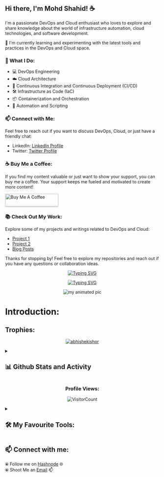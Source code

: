 ## Hi there, I'm Mohd Shahid! ☕️

I'm a passionate DevOps and Cloud enthusiast who loves to explore and share knowledge about the world of infrastructure automation, cloud technologies, and software development. 

🌱 I'm currently learning and experimenting with the latest tools and practices in the DevOps and Cloud space.

### 💼 What I Do:

- 💻 DevOps Engineering
- ☁️ Cloud Architecture
- 🚀 Continuous Integration and Continuous Deployment (CI/CD)
- 🛠 Infrastructure as Code (IaC)
- 📦 Containerization and Orchestration
- 🧰 Automation and Scripting

### 📫 Connect with Me:

Feel free to reach out if you want to discuss DevOps, Cloud, or just have a friendly chat:

- LinkedIn: [LinkedIn Profile](https://www.linkedin.com/in/your-username)
- Twitter: [Twitter Profile](https://twitter.com/your-username)

### ☕️ Buy Me a Coffee:

If you find my content valuable or just want to show your support, you can buy me a coffee. Your support keeps me fueled and motivated to create more content!

<a href="https://www.buymeacoffee.com/shahid1995g"><img src="https://www.buymeacoffee.com/assets/img/custom_images/orange_img.png" alt="Buy Me A Coffee" style="height: 41px !important;width: 174px !important;box-shadow: 0px 3px 2px 0px rgba(190, 190, 190, 0.5) !important;-webkit-box-shadow: 0px 3px 2px 0px rgba(190, 190, 190, 0.5) !important;" ></a>

### 📚 Check Out My Work:

Explore some of my projects and writings related to DevOps and Cloud:

- [Project 1](https://github.com/your-username/project-1)
- [Project 2](https://github.com/your-username/project-2)
- [Blog Posts](https://medium.com/@your-username)

Thanks for stopping by! Feel free to explore my repositories and reach out if you have any questions or collaboration ideas.



<p align="center">
<a href="https://git.io/typing-svg"><img src="https://readme-typing-svg.demolab.com?font=Dancing+Script&weight=500&pause=000&center=true&vCenter=true&multiline=true&repeat=false&width=435&lines=Abhishek+Kishor" alt="Typing SVG" /></a>

</p>

<p align="center">
  <a href="https://git.io/typing-svg"><img src="https://readme-typing-svg.demolab.com?font=Dancing+Script&weight=500&pause=1000&center=true&vCenter=true&width=435&lines=A+passionate+DevOps+Engineer+From+India;Welcome+To+My+World;Always+learning+something+new" alt="Typing SVG" /></a>
</p>

<p align="center"><img align="center"

![my animated pic](https://github.com/abhishekishor/abhishekishor/assets/121818867/fb0879c1-7e03-4b7d-b9d3-75c860eeb523)

</p>

# Introduction:

<p align="center" >
  <samp>

## Trophies:

<p align="center"> <a href="https://github.com/ryo-ma/github-profile-trophy"><img src="https://github-profile-trophy.vercel.app/?username=abhishekishor" alt="abhishekishor" /></a> </p>




<details> 
  <summary><h2>📊 Github Stats and Activity</h2></summary>

<h3>🔥 Streak Stats</h3>

<p align="center"><img align="center" src="https://github-readme-streak-stats.herokuapp.com/?user=abhishekishor&theme=highcontrast" alt="abhishekishor" /></p>

<h3>💻 GitHub Profile Stats</h3>

<p align="center"><img align="center"

![Mohd's GitHub stats](https://github-readme-stats.vercel.app/api?username=shahid199578&show_icons=true&theme=radical)

</p>

<p align="center"><img align="center"

  </p>

   
                    
<h3>📈 My Contributions</h3>

<p align="center"><img align="center"
   
<p>&nbsp;<img align="center" src="http://github-profile-summary-cards.vercel.app/api/cards/profile-details?username=abhishekishor&theme=highcontrast" alt="abhishekishor" /></p>

</p>
  
</details>
 
<h3 align="Center">Profile Views:</h3>

<p align="center"><img align="center"
  
  ![VisitorCount](https://profile-counter.glitch.me/abhishekishor/count.svg) </p>





<details> 

  <summary><h2>🛠️ My Favourite Tools:</h2></summary>

<h3>👨‍💻 Operating System</h3>

<p>

<img src="https://upload.wikimedia.org/wikipedia/commons/thumb/3/3c/TuxFlat.svg/640px-TuxFlat.svg.png" alt="Linux" width="40" height="45"/> &nbsp;&nbsp;&nbsp;&nbsp;&nbsp;<img src="https://upload.wikimedia.org/wikipedia/commons/thumb/b/b6/Cropped-Windows10-icon.png/640px-Cropped-Windows10-icon.png" alt="Windows" width="40" height="45"/>

  
</p>


<h3>👨‍💻 Version Control System</h3>

<p>

<a href="https://git-scm.com/" target="_blank" rel="noreferrer"> <img src="https://www.vectorlogo.zone/logos/git-scm/git-scm-icon.svg" alt="Git" width="40" height="40"/> </a>
  
</p>

<h3>👨‍💻 Containerization System</h3>

<p>

<img src="https://upload.wikimedia.org/wikipedia/commons/4/4e/Docker_%28container_engine%29_logo.svg" alt="Docker" width="100" height="25">

</p>

<h3>👨‍💻Container Orchestration System</h3>

<p>

<a href="https://kubernetes.io" target="_blank" rel="noreferrer"> <img src="https://www.vectorlogo.zone/logos/kubernetes/kubernetes-icon.svg" alt="Kubernetes" width="40" height="40"/> </a>

</p>


<h3>👨‍💻 Automation Server</h3>

<p>

<img src="https://www.vectorlogo.zone/logos/jenkins/jenkins-icon.svg" alt="Jenkins" width="50" height="60"/>

</p>

<h3>👨‍💻 Scripting</h3>

<p>

<img src="https://www.vectorlogo.zone/logos/shell/shell-icon.svg" alt="Shell" width="40">

</p>






<details>

<summary><h3>👨‍💻 Cloud Infrastructure</h3></summary>

<p>

<img src="https://upload.wikimedia.org/wikipedia/commons/thumb/9/93/Amazon_Web_Services_Logo.svg/640px-Amazon_Web_Services_Logo.svg.png" alt="AWS Logo" width="40">

</p>


<h4>👨‍💻 AWS Network and Content Delivery</h4>

<p>

<img src="https://symbols.getvecta.com/stencil_9/19_amazon-vpc.5a236e258b.svg" alt="AWS VPC Logo" width="40"> &nbsp;&nbsp;&nbsp;&nbsp;&nbsp; <img src="https://symbols.getvecta.com/stencil_20/4_amazon-route-53.997d2f10f7.svg" alt="AWS Route53" width="40">

</p>


<h4>👨‍💻 AWS Storage</h4>

<p>

<img src="https://symbols.getvecta.com/stencil_24/8_s3-bucket-with-objects.8e17c9b9e5.svg" alt="AWS S3" width="40">

</p>

<h4>👨‍💻 Security, Identity, & Compliance</h4>

<p>

<img src="https://res.cloudinary.com/hy4kyit2a/f_auto,fl_lossy,q_70/learn/modules/aws-cloud-security/control-access-with-aws-identity-and-access-management/images/3d5ecfeab35e8dfc1eb781f7880fafc9_99-c-15-ccc-fe-5-e-4-d-8-f-bcfc-193197-b-9-dc-7-b.png" alt="AWS IAM" width="40">

</p>

<h4>👨‍💻 Container Services</h4>

<p>

<img src="https://noname.work/wp-content/uploads/2019/04/ECS_icon.png" alt="AWS ECS" width="40"> &nbsp;&nbsp;&nbsp;&nbsp;&nbsp;<img src="https://acloudxpert.com/wp-content/uploads/2020/04/Amazon-Elastic-Kubernetes-Service@4x.png" alt="AWS EKS" width="40"> &nbsp;&nbsp;&nbsp;&nbsp;&nbsp;<img src="https://acloudxpert.com/wp-content/uploads/2020/04/Amazon-EC2-Container-Registry@4x.png" alt="AWS ECR" width="40"> 

</p>



  </details>
  
</details>




## 📫 Connect with me: 

  ⦿ Follow me on [Hashnode](https://fromroadtodevops.co/about) 🌐 <br>
  ⦿ Shoot Me an [Email](mailto:kishoravishek@gmail.com) 📫 <br>

